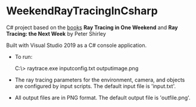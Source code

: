 # WeekendRayTracingInCsharp
C# project based on the [books](https://raytracing.github.io/) **Ray Tracing in One Weekend** and **Ray Tracing: the Next Week** by Peter Shirley

Built with Visual Studio 2019 as a C# console application.

- To run:

    C:\\> raytrace.exe  inputconfig.txt  outputimage.png

- The ray tracing parameters for the environment, camera, and objects are configured by input scripts.  The default input file is 'input.txt'.

- All output files are in PNG format.  The default output file is 'outfile.png'.
